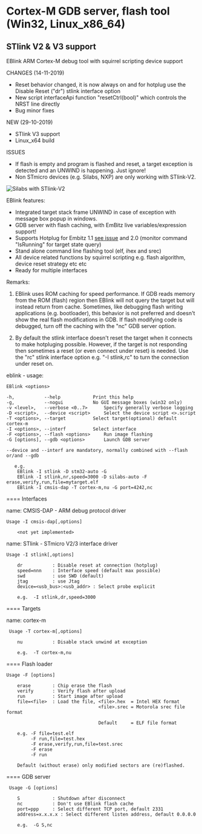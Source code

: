 # Cortex-M GDB server, flash tool (Win32, Linux_x86_64)
## STlink V2 & V3 support

EBlink ARM Cortex-M debug tool with squirrel scripting device support

CHANGES (14-11-2019)
- Reset behavior changed, it is now always on and for hotplug use the Disable Reset ("dr") stlink interface option
- New script interfaceApi function "resetCtrl(bool)" which controls the NRST line directly
- Bug minor fixes

NEW (29-10-2019)
- STlink V3 support
- Linux_x64 build 

ISSUES
- If flash is empty and program is flashed and reset, a target exception is detected 
  and an UNWIND is happening. Just ignore!
- Non STmicro devices (e.g. Silabs, NXP) are only working with STlink-V2.
  

![Silabs with STlink-V2](https://www.sysdes.nl/github/SilabsStlinkV2_4.png)  

  
EBlink features:
- Integrated target stack frame UNWIND in case of exception with message box popup in windows.
- GDB server with flash caching, with EmBitz live variables/expression support!
- Supports Hotplug for Embitz 1.1 [see issue](https://github.com/EmBitz/EBlink/issues/3#issue-518281157) and 2.0 (monitor command "IsRunning" for target state query)
- Stand alone command line flashing tool (elf, ihex and srec) 
- All device related functions by squirrel scripting e.g. flash algorithm, device reset strategy etc etc
- Ready for multiple interfaces

Remarks:

1) EBlink uses ROM caching for speed performance. If GDB reads memory from the ROM (flash) region then EBlink will not query the target but will instead return from cache. Sometimes, like debugging flash writing applications (e.g. bootloader), this behavior is not preferred and doesn't show the real flash modifications in GDB. If flash modifying code is debugged, turn off the caching with the "nc" GDB server option.

2) By default the stlink interface doesn't reset the target when it connects to make hotpluging possible. However, if the target is not responding then sometimes a reset (or even connect under reset) is needed. Use the "rc" stlink interface option e.g. "-I stlink,rc" to turn the connection under reset on.

eblink - usage:

	EBlink <options>

	-h,           --help			Print this help
	-g,           --nogui			No GUI message boxes (win32 only)
	-v <level>,   --verbose <0..7>		Specify generally verbose logging
	-D <script>,  --device <script>		Select the device script <>.script
	-T <options>, --target			Select target(optional) default cortex-m
	-I <options>, --interf			Select interface
	-F <options>, --flash <options>		Run image flashing
	-G [options], --gdb <options>		Launch GDB server
	
	--device and --interf are mandatory, normally combined with --flash or/and --gdb

       e.g.
       	EBlink -I stlink -D stm32-auto -G
       	EBlink -I stlink,nr,speed=3000 -D silabs-auto -F erase,verify,run,file=mytarget.elf
       	EBlink -I cmsis-dap -T cortex-m,nu -G port=4242,nc


==== Interfaces


name: CMSIS-DAP - ARM debug protocol driver 
	
	Usage -I cmsis-dap[,options]

        <not yet implemented>


name: STlink - STmicro V2/3 interface driver 
	
	Usage -I stlink[,options]

        dr           : Disable reset at connection (hotplug)
        speed=nnn    : Interface speed (default max possible)
        swd          : use SWD (default)
        jtag         : use Jtag
        device=<usb_bus>:<usb_addr> : Select probe explicit

        e.g.  -I stlink,dr,speed=3000

==== Targets


name: cortex-m
     
     Usage -T cortex-m[,options]

        nu           : Disable stack unwind at exception

        e.g.  -T cortex-m,nu

==== Flash loader
	
	Usage -F [options]

        erase        : Chip erase the flash
        verify       : Verify flash after upload
        run          : Start image after upload
        file=<file>  : Load the file, <file>.hex  = Intel HEX format
                                      <file>.srec = Motorola srec file format

                                      Default     = ELF file format

        e.g. -F file=test.elf
             -F run,file=test.hex		
             -F erase,verify,run,file=test.srec
             -F erase
             -F run			 

        Default (without erase) only modified sectors are (re)flashed.



==== GDB server
     
     Usage -G [options]

        S            : Shutdown after disconnect
        nc           : Don't use EBlink flash cache
        port=ppp     : Select different TCP port, default 2331
        address=x.x.x.x : Select different listen address, default 0.0.0.0

        e.g.  -G S,nc
